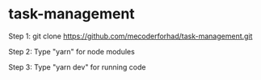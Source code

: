 # task-management

Step 1:
git clone https://github.com/mecoderforhad/task-management.git

Step 2: 
Type "yarn" for node modules

Step 3: 
Type "yarn dev" for running code